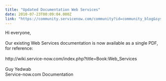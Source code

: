 ```yaml
---
title: "Updated Documentation Web Services"
date: 2010-07-23T00:09:04.000Z
link: "https://community.servicenow.com/community?id=community_blog&sys_id=15cc2265dbd0dbc01dcaf3231f96195e"
---
```

<p>Hi everyone,<br /><br />Our existing Web Services documentation is now available as a single PDF, for reference:<br /><br />http://wiki.service-now.com/index.php?title=Book:Web_Services<br /><br />Guy Yedwab<br />Service-now.com Documentation</p>